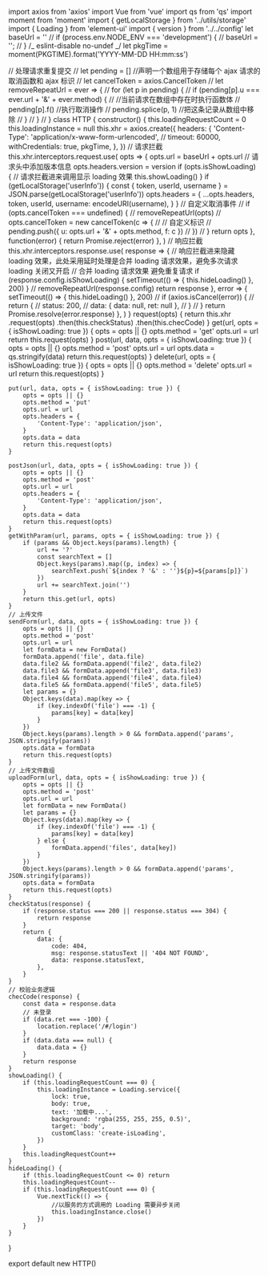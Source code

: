 import axios from 'axios'
import Vue from 'vue'
import qs from 'qs'
import moment from 'moment'
import { getLocalStorage } from '../utils/storage'
import { Loading } from 'element-ui'
import { version } from '../../config'
let baseUrl = ''
// if (process.env.NODE_ENV === 'development') {
// baseUrl = '';
// }
/_ eslint-disable no-undef _/
let pkgTime = moment(PKGTIME).format('YYYY-MM-DD HH:mm:ss')

// 处理请求重复提交
// let pending = [] //声明一个数组用于存储每个 ajax 请求的取消函数和 ajax 标识
// let cancelToken = axios.CancelToken
// let removeRepeatUrl = ever => {
// for (let p in pending) {
// if (pending[p].u === ever.url + '&' + ever.method) {
// //当前请求在数组中存在时执行函数体
// pending[p].f() //执行取消操作
// pending.splice(p, 1) //把这条记录从数组中移除
// }
// }
// }
class HTTP {
constructor() {
this.loadingRequestCount = 0
this.loadingInstance = null
this.xhr = axios.create({
headers: {
'Content-Type': 'application/x-www-form-urlencoded',
// timeout: 60000,
withCredentials: true,
pkgTime,
},
})
// 请求拦截
this.xhr.interceptors.request.use(
opts => {
opts.url = baseUrl + opts.url
// 请求头中添加版本信息
opts.headers.version = version
if (opts.isShowLoading) {
// 请求拦截进来调用显示 loading 效果
this.showLoading()
}
if (getLocalStorage('userInfo')) {
const { token, userId, username } = JSON.parse(getLocalStorage('userInfo'))
opts.headers = {
...opts.headers,
token,
userId,
username: encodeURI(username),
}
}
// 自定义取消事件
// if (opts.cancelToken === undefined) {
// removeRepeatUrl(opts)
// opts.cancelToken = new cancelToken(c => {
// // 自定义标识
// pending.push({ u: opts.url + '&' + opts.method, f: c })
// })
// }
return opts
},
function(error) {
return Promise.reject(error)
},
)
// 响应拦截
this.xhr.interceptors.response.use(
response => {
// 响应拦截进来隐藏 loading 效果，此处采用延时处理是合并 loading 请求效果，避免多次请求 loading 关闭又开启
// 合并 loading 请求效果 避免重复请求
if (response.config.isShowLoading) {
setTimeout(() => {
this.hideLoading()
}, 200)
}
// removeRepeatUrl(response.config)
return response
},
error => {
setTimeout(() => {
this.hideLoading()
}, 200)
// if (axios.isCancel(error)) {
// return {
// status: 200,
// data: { data: null, ret: null },
// }
// }
return Promise.resolve(error.response)
},
)
}
request(opts) {
return this.xhr
.request(opts)
.then(this.checkStatus)
.then(this.checCode)
}
get(url, opts = { isShowLoading: true }) {
opts = opts || {}
opts.method = 'get'
opts.url = url
return this.request(opts)
}
post(url, data, opts = { isShowLoading: true }) {
opts = opts || {}
opts.method = 'post'
opts.url = url
opts.data = qs.stringify(data)
return this.request(opts)
}
delete(url, opts = { isShowLoading: true }) {
opts = opts || {}
opts.method = 'delete'
opts.url = url
return this.request(opts)
}

    put(url, data, opts = { isShowLoading: true }) {
        opts = opts || {}
        opts.method = 'put'
        opts.url = url
        opts.headers = {
            'Content-Type': 'application/json',
        }
        opts.data = data
        return this.request(opts)
    }

    postJson(url, data, opts = { isShowLoading: true }) {
        opts = opts || {}
        opts.method = 'post'
        opts.url = url
        opts.headers = {
            'Content-Type': 'application/json',
        }
        opts.data = data
        return this.request(opts)
    }
    getWithParam(url, params, opts = { isShowLoading: true }) {
        if (params && Object.keys(params).length) {
            url += '?'
            const searchText = []
            Object.keys(params).map((p, index) => {
                searchText.push(`${index ? '&' : ''}${p}=${params[p]}`)
            })
            url += searchText.join('')
        }
        return this.get(url, opts)
    }
    // 上传文件
    sendForm(url, data, opts = { isShowLoading: true }) {
        opts = opts || {}
        opts.method = 'post'
        opts.url = url
        let formData = new FormData()
        formData.append('file', data.file)
        data.file2 && formData.append('file2', data.file2)
        data.file3 && formData.append('file3', data.file3)
        data.file4 && formData.append('file4', data.file4)
        data.file5 && formData.append('file5', data.file5)
        let params = {}
        Object.keys(data).map(key => {
            if (key.indexOf('file') === -1) {
                params[key] = data[key]
            }
        })
        Object.keys(params).length > 0 && formData.append('params', JSON.stringify(params))
        opts.data = formData
        return this.request(opts)
    }
    // 上传文件数组
    uploadForm(url, data, opts = { isShowLoading: true }) {
        opts = opts || {}
        opts.method = 'post'
        opts.url = url
        let formData = new FormData()
        let params = {}
        Object.keys(data).map(key => {
            if (key.indexOf('file') === -1) {
                params[key] = data[key]
            } else {
                formData.append('files', data[key])
            }
        })
        Object.keys(params).length > 0 && formData.append('params', JSON.stringify(params))
        opts.data = formData
        return this.request(opts)
    }
    checkStatus(response) {
        if (response.status === 200 || response.status === 304) {
            return response
        }
        return {
            data: {
                code: 404,
                msg: response.statusText || '404 NOT FOUND',
                data: response.statusText,
            },
        }
    }
    // 校验业务逻辑
    checCode(response) {
        const data = response.data
        // 未登录
        if (data.ret === -100) {
            location.replace('/#/login')
        }
        if (data.data === null) {
            data.data = {}
        }
        return response
    }
    showLoading() {
        if (this.loadingRequestCount === 0) {
            this.loadingInstance = Loading.service({
                lock: true,
                body: true,
                text: '加载中...',
                background: 'rgba(255, 255, 255, 0.5)',
                target: 'body',
                customClass: 'create-isLoading',
            })
        }
        this.loadingRequestCount++
    }
    hideLoading() {
        if (this.loadingRequestCount <= 0) return
        this.loadingRequestCount--
        if (this.loadingRequestCount === 0) {
            Vue.nextTick(() => {
                //以服务的方式调用的 Loading 需要异步关闭
                this.loadingInstance.close()
            })
        }
    }

}

export default new HTTP()

